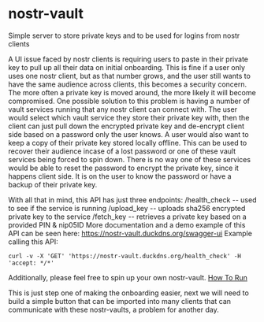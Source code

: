 # nostr-vault
Simple server to store private keys and to be used for logins from nostr clients


A UI issue faced by nostr clients is requiring users to paste in their private key to pull up all their data on initial onboarding. This is fine if a user only uses one nostr client, but as that number grows, and the user still wants to have the same audience across clients, this becomes a security concern.
The more often a private key is moved around, the more likely it will become compromised. One possible solution to this problem is having a number of vault services running that any nostr client can connect with. The user would select which vault service they store their private key with, then the client can just pull down the encrypted private key and de-encrypt client side based on a password only the user knows. A user would also want to keep a copy of their private key stored locally offline. This can be used to recover their audience incase of a lost password or one of these vault services being forced to spin down. There is no way one of these services would be able to reset the password to encrypt the private key, since it happens client side. It is on the user to know the password or have a backup of their private key.


With all that in mind, this API has just three endpoints:
/health_check -- used to see if the service is running 
/upload_key -- uploads sha256 encrypted private key to the service
/fetch_key -- retrieves a private key based on a provided PIN & nip05ID
More documentation and a demo example of this API can be seen here: https://nostr-vault.duckdns.org/swagger-ui
Example calling this API:
```
curl -v -X 'GET' 'https://nostr-vault.duckdns.org/health_check' -H 'accept: */*'
```

Additionally, please feel free to spin up your own nostr-vault. [How To Run](CONTRIBUTING.md)

This is just step one of making the onboarding easier, next we will need to build a simple button that can be imported into many clients that can communicate with these nostr-vaults, a problem for another day.